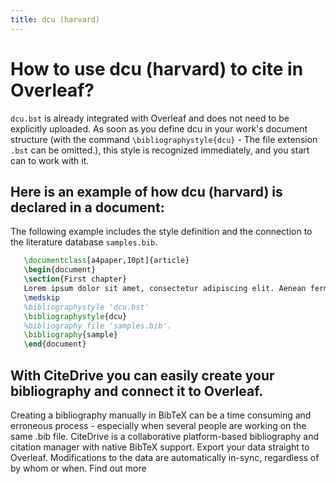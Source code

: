 ```yaml
---
title: dcu (harvard)
---
```


# How to use dcu (harvard) to cite in Overleaf? 
`dcu.bst` is already integrated with Overleaf and does not need to be explicitly uploaded. As soon as you define dcu in your work's document structure (with the command `\bibliographystyle{dcu}` - The file extension `.bst` can be omitted.), this style is recognized immediately, and you start can to work with it.

## Here is an example of how dcu (harvard) is declared in a document:
The following example includes the style definition and the connection to the literature database `samples.bib`.
```tex
   \documentclass[a4paper,10pt]{article}
   \begin{document}
   \section{First chapter}
   Lorem ipsum dolor sit amet, consectetur adipiscing elit. Aenean fermentum justo massa, ut maximus mauris sodales et. Aenean vel elit a erat rhoncus pharetra.
   \medskip
   %bibliographystyle 'dcu.bst'
   \bibliographystyle{dcu}
   %bibliography file 'samples.bib'.
   \bibliography{sample}
   \end{document}
```

## With CiteDrive you can easily create your bibliography and connect it to Overleaf. 
Creating a bibliography manually in BibTeX can be a time consuming and erroneous process - especially when several people are working on the same .bib file. CiteDrive is a collaborative platform-based bibliography and citation manager with native BibTeX support. Export your data straight to Overleaf. Modifications to the data are automatically in-sync, regardless of by whom or when. Find out more